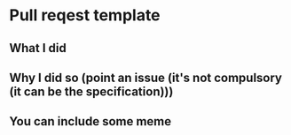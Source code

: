 # Pull reqest template
## What I did
## Why I did so (point an issue (it's not compulsory (it can be the specification)))
## You can include some meme
